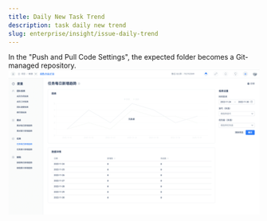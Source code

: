 ```yaml
---
title: Daily New Task Trend
description: task daily new trend
slug: enterprise/insight/issue-daily-trend
---
```

In the "Push and Pull Code Settings", the expected folder becomes a Git-managed repository.
![Image Description](./assets/issue_daily_trend.png)
